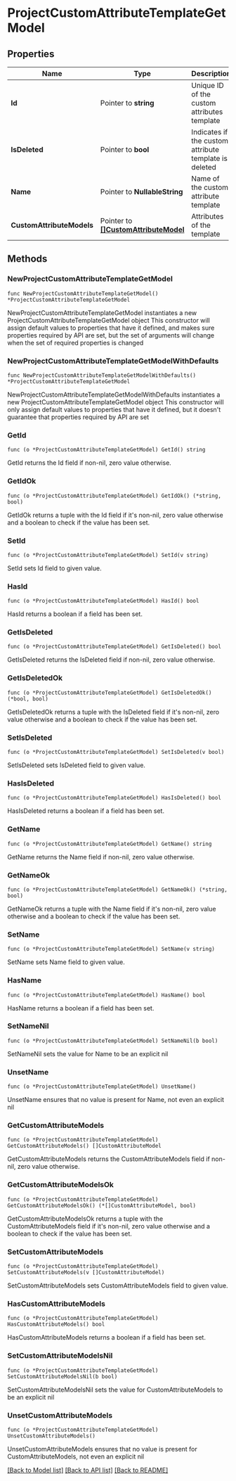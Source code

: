 # ProjectCustomAttributeTemplateGetModel

## Properties

Name | Type | Description | Notes
------------ | ------------- | ------------- | -------------
**Id** | Pointer to **string** | Unique ID of the custom attributes template | [optional] 
**IsDeleted** | Pointer to **bool** | Indicates if the custom attribute template is deleted | [optional] 
**Name** | Pointer to **NullableString** | Name of the custom attribute template | [optional] 
**CustomAttributeModels** | Pointer to [**[]CustomAttributeModel**](CustomAttributeModel.md) | Attributes of the template | [optional] 

## Methods

### NewProjectCustomAttributeTemplateGetModel

`func NewProjectCustomAttributeTemplateGetModel() *ProjectCustomAttributeTemplateGetModel`

NewProjectCustomAttributeTemplateGetModel instantiates a new ProjectCustomAttributeTemplateGetModel object
This constructor will assign default values to properties that have it defined,
and makes sure properties required by API are set, but the set of arguments
will change when the set of required properties is changed

### NewProjectCustomAttributeTemplateGetModelWithDefaults

`func NewProjectCustomAttributeTemplateGetModelWithDefaults() *ProjectCustomAttributeTemplateGetModel`

NewProjectCustomAttributeTemplateGetModelWithDefaults instantiates a new ProjectCustomAttributeTemplateGetModel object
This constructor will only assign default values to properties that have it defined,
but it doesn't guarantee that properties required by API are set

### GetId

`func (o *ProjectCustomAttributeTemplateGetModel) GetId() string`

GetId returns the Id field if non-nil, zero value otherwise.

### GetIdOk

`func (o *ProjectCustomAttributeTemplateGetModel) GetIdOk() (*string, bool)`

GetIdOk returns a tuple with the Id field if it's non-nil, zero value otherwise
and a boolean to check if the value has been set.

### SetId

`func (o *ProjectCustomAttributeTemplateGetModel) SetId(v string)`

SetId sets Id field to given value.

### HasId

`func (o *ProjectCustomAttributeTemplateGetModel) HasId() bool`

HasId returns a boolean if a field has been set.

### GetIsDeleted

`func (o *ProjectCustomAttributeTemplateGetModel) GetIsDeleted() bool`

GetIsDeleted returns the IsDeleted field if non-nil, zero value otherwise.

### GetIsDeletedOk

`func (o *ProjectCustomAttributeTemplateGetModel) GetIsDeletedOk() (*bool, bool)`

GetIsDeletedOk returns a tuple with the IsDeleted field if it's non-nil, zero value otherwise
and a boolean to check if the value has been set.

### SetIsDeleted

`func (o *ProjectCustomAttributeTemplateGetModel) SetIsDeleted(v bool)`

SetIsDeleted sets IsDeleted field to given value.

### HasIsDeleted

`func (o *ProjectCustomAttributeTemplateGetModel) HasIsDeleted() bool`

HasIsDeleted returns a boolean if a field has been set.

### GetName

`func (o *ProjectCustomAttributeTemplateGetModel) GetName() string`

GetName returns the Name field if non-nil, zero value otherwise.

### GetNameOk

`func (o *ProjectCustomAttributeTemplateGetModel) GetNameOk() (*string, bool)`

GetNameOk returns a tuple with the Name field if it's non-nil, zero value otherwise
and a boolean to check if the value has been set.

### SetName

`func (o *ProjectCustomAttributeTemplateGetModel) SetName(v string)`

SetName sets Name field to given value.

### HasName

`func (o *ProjectCustomAttributeTemplateGetModel) HasName() bool`

HasName returns a boolean if a field has been set.

### SetNameNil

`func (o *ProjectCustomAttributeTemplateGetModel) SetNameNil(b bool)`

 SetNameNil sets the value for Name to be an explicit nil

### UnsetName
`func (o *ProjectCustomAttributeTemplateGetModel) UnsetName()`

UnsetName ensures that no value is present for Name, not even an explicit nil
### GetCustomAttributeModels

`func (o *ProjectCustomAttributeTemplateGetModel) GetCustomAttributeModels() []CustomAttributeModel`

GetCustomAttributeModels returns the CustomAttributeModels field if non-nil, zero value otherwise.

### GetCustomAttributeModelsOk

`func (o *ProjectCustomAttributeTemplateGetModel) GetCustomAttributeModelsOk() (*[]CustomAttributeModel, bool)`

GetCustomAttributeModelsOk returns a tuple with the CustomAttributeModels field if it's non-nil, zero value otherwise
and a boolean to check if the value has been set.

### SetCustomAttributeModels

`func (o *ProjectCustomAttributeTemplateGetModel) SetCustomAttributeModels(v []CustomAttributeModel)`

SetCustomAttributeModels sets CustomAttributeModels field to given value.

### HasCustomAttributeModels

`func (o *ProjectCustomAttributeTemplateGetModel) HasCustomAttributeModels() bool`

HasCustomAttributeModels returns a boolean if a field has been set.

### SetCustomAttributeModelsNil

`func (o *ProjectCustomAttributeTemplateGetModel) SetCustomAttributeModelsNil(b bool)`

 SetCustomAttributeModelsNil sets the value for CustomAttributeModels to be an explicit nil

### UnsetCustomAttributeModels
`func (o *ProjectCustomAttributeTemplateGetModel) UnsetCustomAttributeModels()`

UnsetCustomAttributeModels ensures that no value is present for CustomAttributeModels, not even an explicit nil

[[Back to Model list]](../README.md#documentation-for-models) [[Back to API list]](../README.md#documentation-for-api-endpoints) [[Back to README]](../README.md)


